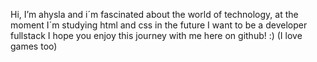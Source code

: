  Hi, I’m ahysla and i´m fascinated about the world of technology, at the moment I´m studying html and css in the future I want to be a developer fullstack I hope you enjoy this journey with me here on github! :) (I love games too)
<!---
ahyslaNascimento/ahyslaNascimento is a ✨ special ✨ repository because its `README.md` (this file) appears on your GitHub profile.
You can click the Preview link to take a look at your changes.
--->
